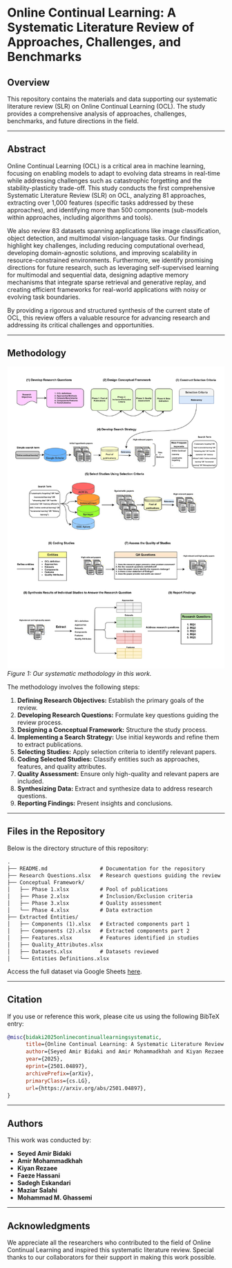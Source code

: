 # Online Continual Learning: A Systematic Literature Review of Approaches, Challenges, and Benchmarks

## Overview
This repository contains the materials and data supporting our systematic literature review (SLR) on Online Continual Learning (OCL). The study provides a comprehensive analysis of approaches, challenges, benchmarks, and future directions in the field.

---

## Abstract
Online Continual Learning (OCL) is a critical area in machine learning, focusing on enabling models to adapt to evolving data streams in real-time while addressing challenges such as catastrophic forgetting and the stability-plasticity trade-off. This study conducts the first comprehensive Systematic Literature Review (SLR) on OCL, analyzing 81 approaches, extracting over 1,000 features (specific tasks addressed by these approaches), and identifying more than 500 components (sub-models within approaches, including algorithms and tools). 

We also review 83 datasets spanning applications like image classification, object detection, and multimodal vision-language tasks. Our findings highlight key challenges, including reducing computational overhead, developing domain-agnostic solutions, and improving scalability in resource-constrained environments. Furthermore, we identify promising directions for future research, such as leveraging self-supervised learning for multimodal and sequential data, designing adaptive memory mechanisms that integrate sparse retrieval and generative replay, and creating efficient frameworks for real-world applications with noisy or evolving task boundaries. 

By providing a rigorous and structured synthesis of the current state of OCL, this review offers a valuable resource for advancing research and addressing its critical challenges and opportunities.

---

## Methodology

![Our Methodology](/Images/Methodology.jpg)  
*Figure 1: Our systematic methodology in this work.*

The methodology involves the following steps:

1. **Defining Research Objectives:** Establish the primary goals of the review.
2. **Developing Research Questions:** Formulate key questions guiding the review process.
3. **Designing a Conceptual Framework:** Structure the study process.
4. **Implementing a Search Strategy:** Use initial keywords and refine them to extract publications.
5. **Selecting Studies:** Apply selection criteria to identify relevant papers.
6. **Coding Selected Studies:** Classify entities such as approaches, features, and quality attributes.
7. **Quality Assessment:** Ensure only high-quality and relevant papers are included.
8. **Synthesizing Data:** Extract and synthesize data to address research questions.
9. **Reporting Findings:** Present insights and conclusions.

---

## Files in the Repository

Below is the directory structure of this repository:

```
.
├── README.md                 # Documentation for the repository
├── Research Questions.xlsx   # Research questions guiding the review
├── Conceptual Framework/
│   ├── Phase 1.xlsx          # Pool of publications
│   ├── Phase 2.xlsx          # Inclusion/Exclusion criteria
│   ├── Phase 3.xlsx          # Quality assessment
│   └── Phase 4.xlsx          # Data extraction
├── Extracted Entities/
│   ├── Components (1).xlsx   # Extracted components part 1
│   ├── Components (2).xlsx   # Extracted components part 2
│   ├── Features.xlsx         # Features identified in studies
│   ├── Quality_Attributes.xlsx
│   ├── Datasets.xlsx         # Datasets reviewed
│   └── Entities Definitions.xlsx
```

Access the full dataset via Google Sheets [here](https://docs.google.com/spreadsheets/d/1RfVwVnwkaRlRPQcCFm6iEh-JSG7Db_xMKZc9SxaBJP4/edit?usp=sharing).

---

## Citation
If you use or reference this work, please cite us using the following BibTeX entry:

```bibtex
@misc{bidaki2025onlinecontinuallearningsystematic,
      title={Online Continual Learning: A Systematic Literature Review of Approaches, Challenges, and Benchmarks}, 
      author={Seyed Amir Bidaki and Amir Mohammadkhah and Kiyan Rezaee and Faeze Hassani and Sadegh Eskandari and Maziar Salahi and Mohammad M. Ghassemi},
      year={2025},
      eprint={2501.04897},
      archivePrefix={arXiv},
      primaryClass={cs.LG},
      url={https://arxiv.org/abs/2501.04897}, 
}
```

---

## Authors
This work was conducted by:

- **Seyed Amir Bidaki**
- **Amir Mohammadkhah**
- **Kiyan Rezaee**
- **Faeze Hassani**
- **Sadegh Eskandari**
- **Maziar Salahi**
- **Mohammad M. Ghassemi**

---

## Acknowledgments
We appreciate all the researchers who contributed to the field of Online Continual Learning and inspired this systematic literature review. Special thanks to our collaborators for their support in making this work possible.
